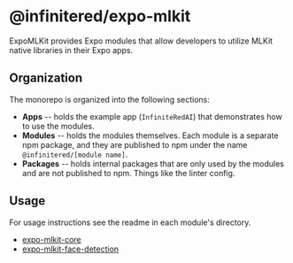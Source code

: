 # @infinitered/expo-mlkit

ExpoMLKit provides Expo modules that allow developers to utilize MLKit native libraries in their Expo apps.

## Organization

The monorepo is organized into the following sections:

* **Apps** -- holds the example app (`InfiniteRedAI`) that demonstrates how to use the modules.
* **Modules** -- holds the modules themselves. Each module is a separate npm package, and they are published to npm
  under the name `@infinitered/[module name]`.
* **Packages** -- holds internal packages that are only used by the modules and are not published to npm. Things like
  the linter config.

## Usage

For usage instructions see the readme in each module's directory.

* [expo-mlkit-core](./modules/expo-mlkit-core/README.md)
* [expo-mlkit-face-detection](./modules/expo-mlkit-face-detection/README.md)


